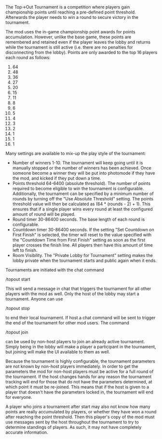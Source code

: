 The Top->Out Tournament is a competition where players gain championship points until reaching a pre-defined point threshold. Afterwards the player needs to win a round to secure victory in the tournament.

The mod uses the in-game championship point awards for points accumulation. However, unlike the base game, these points are remembered and retained even if the player leaves the lobby and returns while the tournament is still active (i.e. there are no penalties for disconnecting from the lobby). Points are only awarded to the top 16 players each round as follows:

<ol><li>64</li>
<li>48</li>
<li>36</li>
<li>27</li>
<li>20</li>
<li>15</li>
<li>11</li>
<li>8</li>
<li>6</li>
<li>5</li>
<li>4</li>
<li>3</li>
<li>2</li>
<li>1</li>
<li>1</li>
<li>1</li></ol>

Many settings are available to mix-up the play style of the tournament:

<ul><li>Number of winners 1-10. The tournament will keep going until it is manually stopped or the number of winners has been achieved. Once someone become a winner they will be put into photomode if they have the mod, and kicked if they put down a time.</li>
    <li>Points threshold 64-6400 (absolute threshold). The number of points required to become eligible to win the tournament is configurable. Additionally, the tournament can be specified by a minimum number of rounds by turning off the "Use Absolute Threshold" setting. The points threshold value will then be calculated as (64 * (rounds - 2) + 1). This ensures that if a single player wins every round at least the configured amount of round will be played.</li>
    <li>Round timer 30-86400 seconds. The base length of each round is configurable.</li>
    <li>Countdown timer 30-86400 seconds. If the setting "Set Countdown on First Finish" is selected, the timer will reset to the value specified with the "Countdown Time from First Finish" setting as soon as the first player crosses the finish line. All players then have this amount of time left to finish.</li>
    <li>Room Visibility. The "Private Lobby for Tournament" setting makes the lobby private when the tournament starts and public again when it ends.</li></ul>

Tournaments are initiated with the chat command

/topout start

This will send a message in chat that triggers the tournament for all other players with the mod as well. Only the host of the lobby may start a tournament. Anyone can use

/topout stop

to end their local tournament. If host a chat command will be sent to trigger the end of the tournament for other mod users. The command

/topout join

can be used by non-host players to join an already active tournament. Simply being in the lobby will make a player a participant in the tournament, but joining will make the UI available to them as well.

Because the tournament is highly configurable, the tournament parameters are not known by non-host players immediately. In order to get the parameters the mod for non-host players must be active for a full round of the tournament. If the host changes hands for any reason the tournament tracking will end for those that do not have the parameters determined, at which point it must be re-joined. This means that if the host is given to a player that doesn't have the parameters locked in, the tournament will end for everyone.

A player who joins a tournament after start may also not know how many points are really accumulated by players, or whether they have won a round after reaching the point threshold. Then this player's copy of the mod must use messages sent by the host throughout the tournament to try to determine standings of players. As such, it may not have completely accurate information.
